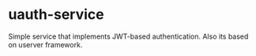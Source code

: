 # uauth-service
Simple service that implements JWT-based authentication. Also its based on userver framework.
